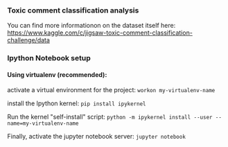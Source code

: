 ### Toxic comment classification analysis

You can find more informationon on the dataset itself here: https://www.kaggle.com/c/jigsaw-toxic-comment-classification-challenge/data

### Ipython Notebook setup

#### Using virtualenv (recommended):

activate a virtual environment for the project:
`workon my-virtualenv-name`

install the Ipython kernel:
`pip install ipykernel`

Run the kernel "self-install" script:
`python -m ipykernel install --user --name=my-virtualenv-name`

Finally, activate the jupyter notebook server:
`jupyter notebook`
